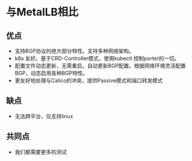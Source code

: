 # 与MetalLB相比

## 优点
- 支持BGP协议的绝大部分特性。支持多种网络架构。
- k8s 友好。基于CRD-Controller模式，使用kubectl 控制porter的一切。
- 配置文件动态更新，无需重启，自动更新BGP配置。根据网络环境灵活配置BGP，动态启用各种BGP特性。
- 更友好地处理与Calico的冲突，提供Passive模式和端口转发模式

## 缺点
 - 无法跨平台，仅支持linux

 ## 共同点
- 我们都需要更多的测试